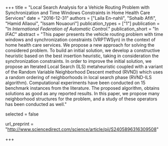 +++
title = "Local Search Analysis for a Vehicle Routing Problem with Synchronization and Time Windows Constraints in Home Health Care Services"
date = "2016-12-31"
authors = ["Laila En-nahli", "Sohaib Afifi", "Hamid Allaoui", "Issam Nouaouri"]
publication_types = ["1"]
publication = "In *International Federation of Automatic Control*."
publication_short = "In *IFAC*"
abstract = "This paper presents the vehicle routing problem with time windows and synchronization constraints (VRPTWSyn) in the context of home health care services. We propose a new approach for solving the considered problem. To build an initial solution, we develop a constructive heuristic based on the best insertion heuristic, taking in consideration the synchronization constraints. In order to improve the initial solution, we propose an Iterated Local Search (ILS) metaheuristic coupled with a variant of the Random Variable Neighborhood Descent method (RVND) which uses a random ordering of neighborhoods in local search phase (RVND-ILS algorithm). Computational experiments have been conducted on 15 benchmark instances from the literature. The proposed algorithm, obtains solutions as good as any reported results. In this paper, we propose many neighborhood structures for the problem, and a study of these operators has been conducted as well."

selected = false

url_preprint = "http://www.sciencedirect.com/science/article/pii/S2405896316309508"

+++

